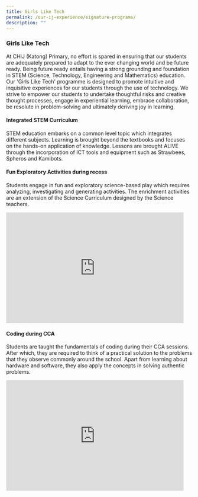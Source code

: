 ```yaml
---
title: Girls Like Tech
permalink: /our-ij-experience/signature-programs/
description: ""
---
```

### Girls Like Tech

At CHIJ (Katong) Primary, no effort is spared in ensuring that our students are adequately prepared to adapt to the ever changing world and be future ready. Being future ready entails having a strong grounding and foundation in STEM (Science, Technology, Engineering and Mathematics) education. Our 'Girls Like Tech' programme is designed to promote intuitive and inquisitive experiences for our students through the use of technology. We strive to empower our students to undertake thoughtful risks and creative thought processes, engage in experiential learning, embrace collaboration, be resolute in problem-solving and ultimately deriving joy in learning.

#### Integrated STEM Curriculum


STEM education embarks on a common level topic which integrates different subjects. Learning is brought beyond the textbooks and focuses on the hands-on application of knowledge. Lessons are brought ALIVE through the incorporation of ICT tools and equipment such as Strawbees, Spheros and Kamibots.

#### Fun Exploratory Activities during recess


Students engage in fun and exploratory science-based play which requires analyzing, investigating and generating activities. The enrichment activities are an extension of the Science Curriculum designed by the Science teachers.


<iframe allowfullscreen="true" height="299" width="480" frameborder="0" src="https://docs.google.com/presentation/d/e/2PACX-1vTQEtdH-SNElQ1Q91SUu7JYXS0lw7QhnbbtPhvNnrFMIovm1WVa14CvId_1ZFqi5j1MhvvOFqsv9CBl/embed?start=true&amp;loop=true&amp;delayms=5000"></iframe>



#### Coding during CCA


Students are taught the fundamentals of coding during their CCA sessions. After which, they are required to think of a practical solution to the problems that they observe commonly around the school. Apart from learning about hardware and software, they also apply the concepts in solving authentic problems.


<iframe allowfullscreen="true" height="299" width="480" frameborder="0" src="https://docs.google.com/presentation/d/e/2PACX-1vSgE66bQFL0pn5UTedGoqJFJHGSh4YuQg0WQYam7QfrX7AKgYp0Ko4V8qsS3N4JRxVcnC0JrNIbGPbs/embed?start=true&amp;loop=true&amp;delayms=3000"></iframe>